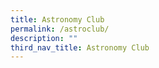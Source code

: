 ```yaml
---
title: Astronomy Club
permalink: /astroclub/
description: ""
third_nav_title: Astronomy Club
---
```

